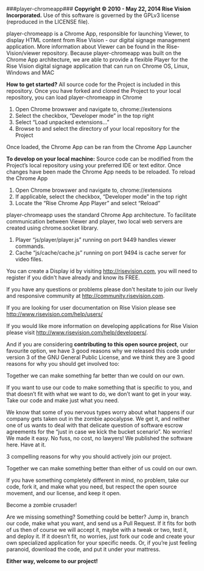 ###player-chromeapp###
**Copyright © 2010 - May 22, 2014 Rise Vision Incorporated.**
Use of this software is governed by the GPLv3 license (reproduced in the LICENSE file).

player-chromeapp is a Chrome App, responsible for launching Viewer, to display HTML content from Rise Vision - our digital signage management application. More information about Viewer can be found in the Rise-Vision/viewer repository. Because player-chromeapp was built on the Chrome App architecture, we are able to provide a flexible Player for the Rise Vision digital signage application that can run on Chrome OS, Linux, Windows and MAC

**How to get started?**
All source code for the Project is included in this repository. Once you have forked and cloned the Project to your local repository, you can load player-chromeapp in Chrome
1. Open Chrome browswer and navigate to, chrome://extensions
2. Select the checkbox, “Developer mode” in the top right
3. Select “Load unpacked extensions…”
4. Browse to and select the directory of your local repository for the Project

Once loaded, the Chrome App can be ran from the Chrome App Launcher

**To develop on your local machine:**
Source code can be modified from the Project’s local repository using your preferred IDE or text editor.  Once changes have been made the Chrome App needs to be reloaded. To reload the Chrome App
1. Open Chrome browswer and navigate to, chrome://extensions
2. If applicable, select the checkbox, “Developer mode” in the top right
3. Locate the “Rise Chrome App Player” and select “Reload”

player-chromeapp uses the standard Chrome App architecture. To facilitate communication between Viewer and player, two local web servers are created using chrome.socket library. 
1. Player “js/player/player.js” running on port 9449 handles viewer commands.
2. Cache “js/cache/cache.js” running on port 9494 is cache server for video files.

You can create a Display id by visiting http://risevision.com, you will need to register if you didn't have already and know its FREE.

If you have any questions or problems please don't hesitate to join our lively and responsive community at http://community.risevision.com.

If you are looking for user documentation on Rise Vision please see http://www.risevision.com/help/users/

If you would like more information on developing applications for Rise Vision please visit http://www.risevision.com/help/developers/. 

And if you are considering **contributing to this open source project**, our favourite option, we have 3 good reasons why we released this code under version 3 of the GNU General Public License, and we think they are 3 good reasons for why you should get involved too:

Together we can make something far better than we could on our own.

If you want to use our code to make something that is specific to you, and that doesn’t fit with what we want to do, we don’t want to get in your way. Take our code and make just what you need.

We know that some of you nervous types worry about what happens if our company gets taken out in the zombie apocalypse. We get it, and neither one of us wants to deal with that delicate question of software escrow agreements for the “just in case we kick the bucket scenario”. No worries! We made it easy. No fuss, no cost, no lawyers! We published the software here. Have at it.

3 compelling reasons for why you should actively join our project. 

Together we can make something better than either of us could on our own. 

If you have something completely different in mind, no problem, take our code, fork it, and make what you need, but respect the open source movement, and our license, and keep it open. 

Become a zombie crusader!

Are we missing something? Something could be better? Jump in, branch our code, make what you want, and send us a Pull Request. If it fits for both of us then of course we will accept it, maybe with a tweak or two, test it, and deploy it. If it doesn’t fit, no worries, just fork our code and create your own specialized application for your specific needs. Or, if you’re just feeling paranoid, download the code, and put it under your mattress.

**Either way, welcome to our project!**
